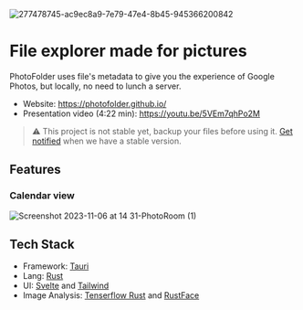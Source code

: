 ![277478745-ac9ec8a9-7e79-47e4-8b45-945366200842](https://github.com/PhotoFolder/app/assets/61973781/3b178d5d-ea4b-4980-a0dc-8037879cdebf)

# File explorer made for pictures
PhotoFolder uses file's metadata to give you the experience of Google Photos, but locally, no need to lunch a server.

- Website: https://photofolder.github.io/
- Presentation video (4:22 min): https://youtu.be/5VEm7qhPo2M

> ⚠️ This project is not stable yet, backup your files before using it. [Get notified](https://forms.gle/UPmNKp9FncKYnvcW7) when we have a stable version.


## Features

### Calendar view
![Screenshot 2023-11-06 at 14 31-PhotoRoom (1)](https://github.com/PhotoFolder/app/assets/27826950/ae700cbe-c4ca-4689-a1cd-e5417988e272)

## Tech Stack
- Framework: [Tauri](https://tauri.app/)
- Lang: [Rust](https://www.rust-lang.org/)
- UI: [Svelte](https://svelte.dev/) and [Tailwind](https://tailwindcss.com/)
- Image Analysis: [Tenserflow Rust](https://github.com/tensorflow/rust) and [RustFace](https://github.com/atomashpolskiy/rustface)
